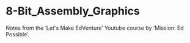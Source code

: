 # 8-Bit_Assembly_Graphics
Notes from the ‘Let's Make EdVenture’ Youtube course by ‘Mission: Ed Possible’. 
